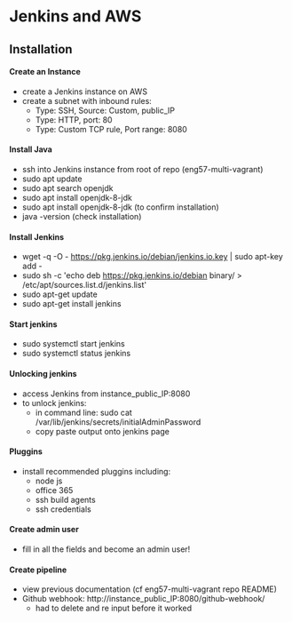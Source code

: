 # Jenkins and AWS

## Installation
#### Create an Instance
- create a Jenkins instance on AWS
- create a subnet with inbound rules:
    - Type: SSH, Source: Custom, public_IP
    - Type: HTTP, port: 80
    - Type: Custom TCP rule, Port range: 8080  

#### Install Java
- ssh into Jenkins instance from root of repo (eng57-multi-vagrant)
- sudo apt update
- sudo apt search openjdk
- sudo apt install openjdk-8-jdk
- sudo apt install openjdk-8-jdk (to confirm installation)
- java -version (check installation)

#### Install Jenkins
- wget -q -O - https://pkg.jenkins.io/debian/jenkins.io.key | sudo apt-key add -
- sudo sh -c 'echo deb https://pkg.jenkins.io/debian binary/ > \
    /etc/apt/sources.list.d/jenkins.list'
- sudo apt-get update
- sudo apt-get install jenkins

#### Start jenkins
- sudo systemctl start jenkins
- sudo systemctl status jenkins


#### Unlocking jenkins
- access Jenkins from instance_public_IP:8080
- to unlock jenkins:
  - in command line: sudo cat /var/lib/jenkins/secrets/initialAdminPassword
  - copy paste output onto jenkins page

#### Pluggins
- install recommended pluggins including:
  - node js
  - office 365
  - ssh build agents
  - ssh credentials

#### Create admin user
- fill in all the fields and become an admin user!

#### Create pipeline
- view previous documentation (cf eng57-multi-vagrant repo README)
- Github webhook: http://instance_public_IP:8080/github-webhook/
  - had to delete and re input before it worked
